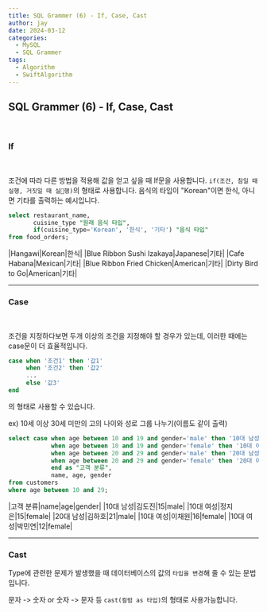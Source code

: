 ```yaml
---
title: SQL Grammer (6) - If, Case, Cast
author: jay
date: 2024-03-12
categories:
  - MySQL
  - SQL Grammer
tags:
  - Algorithm
  - SwiftAlgorithm
---
```

## **SQL Grammer (6) - If, Case, Cast**
<br />

### **If**
<br />

조건에 따라 다른 방법을 적용해 값을 얻고 싶을 때 If문을 사용합니다. `if(조건, 참일 때 실행, 거짓일 때 실행)`의 형태로 사용합니다. 음식의 타입이 "Korean"이면 한식, 아니면 기타를 출력하는 예시입니다.

```sql
select restaurant_name,  
       cuisine_type "원래 음식 타입",  
       if(cuisine_type='Korean', '한식', '기타') "음식 타입"  
from food_orders;
```

|Hangawi|Korean|한식|
|Blue Ribbon Sushi Izakaya|Japanese|기타|
|Cafe Habana|Mexican|기타|
|Blue Ribbon Fried Chicken|American|기타|
|Dirty Bird to Go|American|기타|


---

### **Case**
<br />

조건을 지정하다보면 두개 이상의 조건을 지정해야 할 경우가 있는데, 이러한 때에는 case문이 더 효율적입니다. 

```sql
case when '조건1' then '값1'
     when '조건2' then '값2' 
     ...
     else '값3'
end
```

의 형태로 사용할 수 있습니다.  

ex) 10세 이상 30세 미만의 고의 나이와 성로 그룹 나누기(이름도 같이 출력)
```sql
select case when age between 10 and 19 and gender='male' then '10대 남성'  
            when age between 10 and 19 and gender='female' then '10대 여성'  
            when age between 20 and 29 and gender='male' then '20대 남성'  
            when age between 20 and 29 and gender='female' then '20대 여성'  
            end as "고객 분류",  
            name, age, gender  
from customers  
where age between 10 and 29;
```

|고객 분류|name|age|gender|
|10대 남성|김도진|15|male|
|10대 여성|정지은|15|female|
|20대 남성|김하호|21|male|
|10대 여성|이채원|16|female|
|10대 여성|박민연|12|female|


---

### Cast

Type에 관련한 문제가 발생했을 때 데이터베이스의 값의 `타입을 변경`해 줄 수 있는 문법입니다. 

문자 -> 숫자 or 숫자 -> 문자 등
`cast(컬럼 as 타입)`의 형태로 사용가능합니다.
